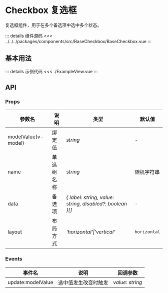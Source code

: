# Checkbox 复选框

复选框组件，用于在多个备选项中选中多个状态。

::: details 组件源码
<<< ../../../packages/components/src/BaseCheckbox/BaseCheckbox.vue
:::

## 基本用法

<script lang="ts" setup>
import ExampleView from './ExampleView.vue'
</script>

<ExampleView />

::: details 示例代码
<<< ./ExampleView.vue
:::

## API

### Props

| 参数名 | 说明 | 类型 | 默认值 |
| --- | --- | --- | --- |
| modelValue(v-model) | 绑定值 | _string_ | - |
| name | 单选组名称 | _string_ | 随机字符串 |
| data | 备选项 | _{ label: string, value: string, disabled?: boolean }[]_ | - |
| layout | 布局方式 | _'horizontal'\|'vertical'_ | `horizontal` |

### Events

| 事件名 | 说明 | 回调参数 |
| --- | --- | --- |
| update:modelValue | 选中值发生改变时触发 | _value: string_ |
